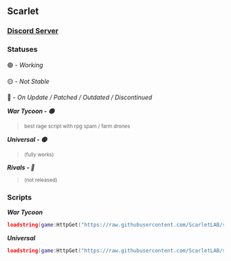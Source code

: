 ## Scarlet
### [Discord Server](https://discord.gg/TPGnC4BVJF)

### Statuses

🟢 - _Working_

🟡 - _Not Stable_

🔴 - _On Update / Patched / Outdated / Discontinued_


***War Tycoon - 🟢***
> <sub>best rage script with rpg spam / farm drones</sub>

***Universal - 🟢***
> <sub>(fully works)</sub>

***Rivals - 🔴***
> <sub>(not released)</sub>

### Scripts
***War Tycoon***

```lua 
loadstring(game:HttpGet("https://raw.githubusercontent.com/ScarletLAB/scarlet/main/wtyc/main.lua"))()
```

***Universal***

```lua
loadstring(game:HttpGet("https://raw.githubusercontent.com/ScarletLAB/scarlet/main/universal/main.lua"))()
```
